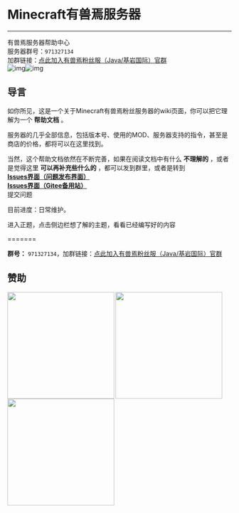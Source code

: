 # Minecraft有兽焉服务器
-----------
有兽焉服务器帮助中心</br>
服务器群号：`971327134`</br>
加群链接：[点此加入有兽焉粉丝服（Java/基岩国际）官群](https://jq.qq.com/?_wv=1027&k=EcPiJtYh)</br>
![img](https://jiankong.zorua.top/api/badge/10/uptime/1?labelPrefix=Minecraft%E7%B2%89%E4%B8%9D%E6%9C%8D&prefix=%E5%81%A5%E5%BA%B7%E5%BA%A6&style=for-the-badge)![img](https://jiankong.zorua.top/api/badge/10/status?style=for-the-badge)
## 导言

如你所见，这是一个关于Minecraft有兽焉粉丝服务器的wiki页面，你可以把它理解为一个 **帮助文档** 。

服务器的几乎全部信息，包括版本号、使用的MOD、服务器支持的指令，甚至是商店的价格，都将可以在这里找到。

当然，这个帮助文档依然在不断完善，如果在阅读文档中有什么 **不理解的** ，或者是觉得这里 **可以再补充些什么的** ，都可以发到群里，或者是转到 </br>**[Issues界面（问题发布界面）](https://github.com/ZoruaFox/ZoruaFox.github.io/issues)** </br> 
**[Issues界面（Gitee备用站）](https://gitee.com/zorua__fox/ZoruaFox.github.io/issues)** </br>提交问题

目前进度：日常维护。

进入正题，点击侧边栏想了解的主题，看看已经编写好的内容

=======

**群号：** `971327134`，加群链接：[点此加入有兽焉粉丝服（Java/基岩国际）官群](https://jq.qq.com/?_wv=1027&k=EcPiJtYh)

## 赞助
[<img align="left" width="240" src="https://raw.githubusercontent.com/ZoruaFox/ZoruaFox.github.io/main/resources/donate-Alipay.jpg" />](#)
[<img align="left" width="240" src="https://raw.githubusercontent.com/ZoruaFox/ZoruaFox.github.io/main/resources/donate-WeChatPay.png" />](#)
[<img align="left" width="240" src="https://raw.githubusercontent.com/ZoruaFox/ZoruaFox.github.io/main/resources/donate-QQPay.png" />](#)
